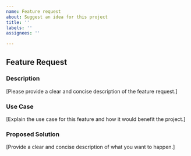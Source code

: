 ```yaml
---
name: Feature request
about: Suggest an idea for this project
title: ''
labels: ''
assignees: ''

---
```


## Feature Request

### Description

[Please provide a clear and concise description of the feature request.]

### Use Case

[Explain the use case for this feature and how it would benefit the project.]

### Proposed Solution

[Provide a clear and concise description of what you want to happen.]
